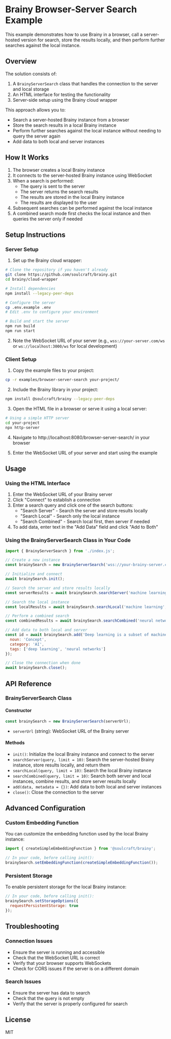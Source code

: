 # Brainy Browser-Server Search Example

This example demonstrates how to use Brainy in a browser, call a server-hosted version for search, store the results locally, and then perform further searches against the local instance.

## Overview

The solution consists of:

1. A `BrainyServerSearch` class that handles the connection to the server and local storage
2. An HTML interface for testing the functionality
3. Server-side setup using the Brainy cloud wrapper

This approach allows you to:
- Search a server-hosted Brainy instance from a browser
- Store the search results in a local Brainy instance
- Perform further searches against the local instance without needing to query the server again
- Add data to both local and server instances

## How It Works

1. The browser creates a local Brainy instance
2. It connects to the server-hosted Brainy instance using WebSocket
3. When a search is performed:
   - The query is sent to the server
   - The server returns the search results
   - The results are stored in the local Brainy instance
   - The results are displayed to the user
4. Subsequent searches can be performed against the local instance
5. A combined search mode first checks the local instance and then queries the server only if needed

## Setup Instructions

### Server Setup

1. Set up the Brainy cloud wrapper:

```bash
# Clone the repository if you haven't already
git clone https://github.com/soulcraft/brainy.git
cd brainy/cloud-wrapper

# Install dependencies
npm install --legacy-peer-deps

# Configure the server
cp .env.example .env
# Edit .env to configure your environment

# Build and start the server
npm run build
npm run start
```

2. Note the WebSocket URL of your server (e.g., `wss://your-server.com/ws` or `ws://localhost:3000/ws` for local development)

### Client Setup

1. Copy the example files to your project:

```bash
cp -r examples/browser-server-search your-project/
```

2. Include the Brainy library in your project:

```bash
npm install @soulcraft/brainy --legacy-peer-deps
```

3. Open the HTML file in a browser or serve it using a local server:

```bash
# Using a simple HTTP server
cd your-project
npx http-server
```

4. Navigate to http://localhost:8080/browser-server-search/ in your browser

5. Enter the WebSocket URL of your server and start using the example

## Usage

### Using the HTML Interface

1. Enter the WebSocket URL of your Brainy server
2. Click "Connect" to establish a connection
3. Enter a search query and click one of the search buttons:
   - "Search Server" - Search the server and store results locally
   - "Search Local" - Search only the local instance
   - "Search Combined" - Search local first, then server if needed
4. To add data, enter text in the "Add Data" field and click "Add to Both"

### Using the BrainyServerSearch Class in Your Code

```javascript
import { BrainyServerSearch } from './index.js';

// Create a new instance
const brainySearch = new BrainyServerSearch('wss://your-brainy-server.com/ws');

// Initialize and connect
await brainySearch.init();

// Search the server and store results locally
const serverResults = await brainySearch.searchServer('machine learning', 5);

// Search the local instance
const localResults = await brainySearch.searchLocal('machine learning', 5);

// Perform a combined search
const combinedResults = await brainySearch.searchCombined('neural networks', 5);

// Add data to both local and server
const id = await brainySearch.add('Deep learning is a subset of machine learning', {
  noun: 'Concept',
  category: 'AI',
  tags: ['deep learning', 'neural networks']
});

// Close the connection when done
await brainySearch.close();
```

## API Reference

### BrainyServerSearch Class

#### Constructor

```javascript
const brainySearch = new BrainyServerSearch(serverUrl);
```

- `serverUrl` (string): WebSocket URL of the Brainy server

#### Methods

- `init()`: Initialize the local Brainy instance and connect to the server
- `searchServer(query, limit = 10)`: Search the server-hosted Brainy instance, store results locally, and return them
- `searchLocal(query, limit = 10)`: Search the local Brainy instance
- `searchCombined(query, limit = 10)`: Search both server and local instances, combine results, and store server results locally
- `add(data, metadata = {})`: Add data to both local and server instances
- `close()`: Close the connection to the server

## Advanced Configuration

### Custom Embedding Function

You can customize the embedding function used by the local Brainy instance:

```javascript
import { createSimpleEmbeddingFunction } from '@soulcraft/brainy';

// In your code, before calling init():
brainySearch.setEmbeddingFunction(createSimpleEmbeddingFunction());
```

### Persistent Storage

To enable persistent storage for the local Brainy instance:

```javascript
// In your code, before calling init():
brainySearch.setStorageOptions({
  requestPersistentStorage: true
});
```

## Troubleshooting

### Connection Issues

- Ensure the server is running and accessible
- Check that the WebSocket URL is correct
- Verify that your browser supports WebSockets
- Check for CORS issues if the server is on a different domain

### Search Issues

- Ensure the server has data to search
- Check that the query is not empty
- Verify that the server is properly configured for search

## License

MIT
